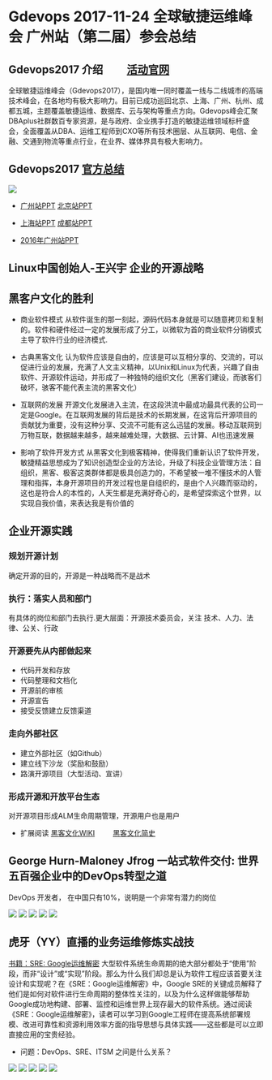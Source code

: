 # Gdevops 2017-11-24 全球敏捷运维峰会 广州站（第二届）参会总结

## Gdevops2017 介绍　　  [活动官网](http://gdevops.com/)
全球敏捷运维峰会（Gdevops2017），是国内唯一同时覆盖一线与二线城市的高端技术峰会，在各地均有极大影响力。目前已成功巡回北京、上海、广州、杭州、成都五城，主题覆盖敏捷运维、数据库、云与架构等重点方向。Gdevops峰会汇聚DBAplus社群数百专家资源，是与政府、企业携手打造的敏捷运维领域标杆盛会，全面覆盖从DBA、运维工程师到CXO等所有技术圈层、从互联网、电信、金融、交通到物流等重点行业，在业界、媒体界具有极大影响力。

## Gdevops2017   [官方总结](http://mp.weixin.qq.com/s?__biz=MzI4NTA1MDEwNg==&mid=2650764213&idx=1&sn=56cf6a0bac6a75f19a8e13b5e1c336a1&chksm=f3f9c620c48e4f36bbeb09709d7a674ca5c276911bfb224b28c69b544f4fe7aeabec78c50881&mpshare=1&scene=1&srcid=1126FzW5PxwM8PuXojql79Sy#rd)

![](http://gdevops.com/images/2017guangzhou/%E5%B3%B0%E4%BC%9A%E8%BF%9B%E5%BA%A6.png)

- [广州站PPT](https://pan.baidu.com/s/1mi3jRHe#list/path=%2F)  [北京站PPT](https://pan.baidu.com/s/1pKEoWFD#list/path=%2F)

- [上海站PPT](https://pan.baidu.com/s/1c2epJEg)    [成都站PPT](https://pan.baidu.com/s/1jIHqqDw#list/path=%2F)  
- [2016年广州站PPT](https://pan.baidu.com/s/1nvCnY3J)

## Linux中国创始人-王兴宇 企业的开源战略

## 黑客户文化的胜利 
- 商业软件模式
从软件诞生的那一刻起，源码代码本身就是可以随意拷贝和复制的。软件和硬件经过一定的发展形成了分工，以微软为首的商业软件分销模式主导了软件行业的经济模式.

- 古典黑客文化
认为软件应该是自由的，应该是可以互相分享的、交流的，可以促进行业的发展，充满了人文主义精神，以Unix和Linux为代表，兴趣了自由软件、开源软件运动，并形成了一种独特的组织文化（黑客们建设，而骇客们破坏，骇客不能代表主流的黑客文化）

- 互联网的发展
开源文化发展进入主流，在这段洪流中最成功最具代表的公司一定是Google。在互联网发展的背后是技术的长期发展，在这背后开源项目的贡献犹为重要，没有这种分享、交流不可能有这么迅猛的发展。移动互联网到万物互联，数据越来越多，越来越难处理，大数据、云计算、AI也迅速发展

- 影响了软件开发方式
从黑客文化到极客精神，使得我们重新认识了软件开发，敏捷精益思想成为了知识创造型企业的方法论，升级了科技企业管理方法：自组织，黑客、极客这类群体都是极具创造力的，不希望被一堆不懂技术的人管理和指挥，本身开源项目的开发过程也是自组织的，是由个人兴趣而驱动的，这也是符合人的本性的，人天生都是充满好奇心的，是希望探索这个世界，以实现自我价值，来表达我是有价值的

## 企业开源实践

### 规划开源计划
确定开源的目的，开源是一种战略而不是战术
### 执行：落实人员和部门
有具体的岗位和部门去执行.更大层面：开源技术委员会，关注 技术、人力、法律、公关、行政
### 开源要先从内部做起来
- 代码开发和存放
- 代码整理和文档化
- 开源前的审核
- 开源宣告
- 接受反馈建立反馈渠道
### 走向外部社区
- 建立外部社区（如Github）
- 建立线下沙龙（奖励和鼓励）
- 路演开源项目（大型活动、宣讲）
### 形成开源和开放平台生态
对开源项目形成ALM生命周期管理，开源用户也是用户

- 扩展阅读
 [黑客文化WIKI](http://wiki.mbalib.com/wiki/%E9%BB%91%E5%AE%A2%E6%96%87%E5%8C%96)  　　   [黑客文化简史](http://www.linuxsong.org/2010/09/hacker-history/)

## George Hurn-Maloney  Jfrog 一站式软件交付:  世界五百强企业中的DevOps转型之道

DevOps 开发者， 在中国只有10%，说明是一个非常有潜力的岗位

![](images/gz-GDevOps.2017/微信图片_20171126215553.jpg)
![](images/gz-GDevOps.2017/微信图片_20171126215557.jpg)
![](images/gz-GDevOps.2017/微信图片_20171126215620.jpg)
![](images/gz-GDevOps.2017/微信图片_20171126215541.jpg)
![](images/gz-GDevOps.2017/微信图片_20171126215616.jpg)


## 虎牙（YY）直播的业务运维修炼实战技

[书籍：SRE: Google运维解密](https://book.douban.com/subject/26875239/)
大型软件系统生命周期的绝大部分都处于“使用”阶段，而非“设计”或“实现”阶段。那么为什么我们却总是认为软件工程应该首要关注设计和实现呢？在《SRE：Google运维解密》中，Google SRE的关键成员解释了他们是如何对软件进行生命周期的整体性关注的，以及为什么这样做能够帮助Google成功地构建、部署、监控和运维世界上现存最大的软件系统。通过阅读《SRE：Google运维解密》，读者可以学习到Google工程师在提高系统部署规模、改进可靠性和资源利用效率方面的指导思想与具体实践——这些都是可以立即直接应用的宝贵经验。

- 问题：DevOps、SRE、ITSM 之间是什么关系？

![](images/gz-GDevOps.2017/微信图片_20171126215612.jpg)
![](images/gz-GDevOps.2017/微信图片_20171126215602.jpg)
![](images/gz-GDevOps.2017/微信图片_20171126215549.jpg)
![](images/gz-GDevOps.2017/微信图片_20171126215608.jpg)
![](images/gz-GDevOps.2017/微信图片_20171126215605.jpg)